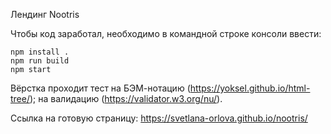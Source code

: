 Лендинг Nootris

Чтобы код заработал, необходимо в командной строке консоли ввести:

```
npm install .
npm run build
npm start

```

Вёрстка проходит тест на БЭМ-нотацию (https://yoksel.github.io/html-tree/);
на валидацию (https://validator.w3.org/nu/).

Ссылка на готовую страницу: https://svetlana-orlova.github.io/nootris/


